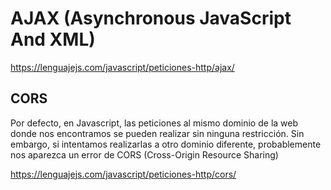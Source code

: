 # AJAX (Asynchronous JavaScript And XML)

https://lenguajejs.com/javascript/peticiones-http/ajax/



## CORS

Por defecto, en Javascript, las peticiones al mismo dominio de la web donde nos encontramos se pueden realizar sin ninguna restricción. Sin embargo, si intentamos realizarlas a otro dominio diferente, probablemente nos aparezca un error de CORS (Cross-Origin Resource Sharing) 
 
https://lenguajejs.com/javascript/peticiones-http/cors/
